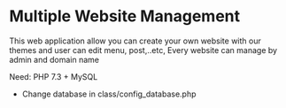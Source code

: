 # Multiple Website Management
This web application allow you can create your own website with our themes and user can edit menu, post,..etc, 
Every website can manage by admin and domain name

Need:
      PHP 7.3 +
      MySQL
- Change database in class/config_database.php
